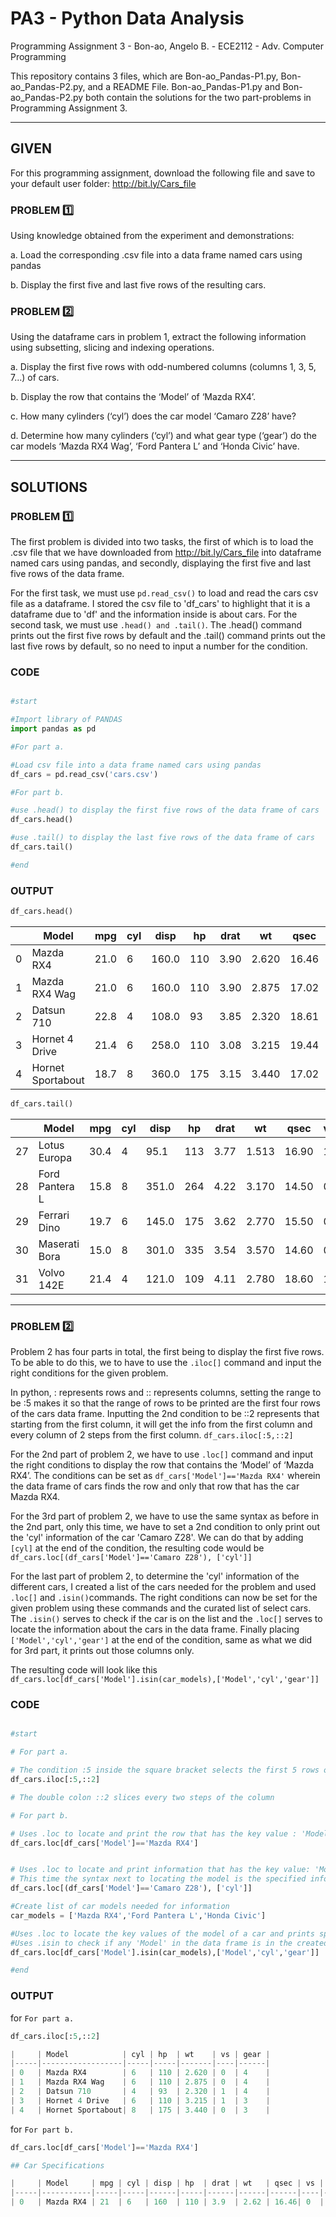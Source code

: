 # PA3 - Python Data Analysis
Programming Assignment 3 - Bon-ao, Angelo B. - ECE2112 - Adv. Computer Programming

This repository contains 3 files, which are Bon-ao_Pandas-P1.py, Bon-ao_Pandas-P2.py, and a README File. Bon-ao_Pandas-P1.py and Bon-ao_Pandas-P2.py both contain the solutions for the two part-problems in Programming Assignment 3.

---

## GIVEN 

For this programming assignment, download the following file and save to your default user folder: http://bit.ly/Cars_file

### PROBLEM 1️⃣

Using knowledge obtained from the experiment and demonstrations:

a. Load the corresponding .csv file into a data frame named cars using pandas

b. Display the first five and last five rows of the resulting cars.

### PROBLEM 2️⃣

Using the dataframe cars in problem 1, extract the following information using subsetting, slicing and
indexing operations.

a. Display the first five rows with odd-numbered columns (columns 1, 3, 5, 7...) of cars.

b. Display the row that contains the ‘Model’ of ‘Mazda RX4’.

c. How many cylinders (‘cyl’) does the car model ‘Camaro Z28’ have?

d. Determine how many cylinders (‘cyl’) and what gear type (‘gear’) do the car models ‘Mazda RX4 Wag’, ‘Ford Pantera L’ and ‘Honda Civic’ have.

---
## SOLUTIONS

### PROBLEM 1️⃣

The first problem is divided into two tasks, the first of which is to load the .csv file that we have downloaded from http://bit.ly/Cars_file into dataframe named cars using pandas, and secondly, displaying the first five and last five rows of the data frame.

For the first task, we must use ``` pd.read_csv() ``` to load and read the cars csv file as a dataframe. I stored the csv file to 'df_cars' to highlight that it is a dataframe due to 'df' and the information inside is about cars. For the second task, we must use ``` .head() and .tail() ```. The .head() command prints out the first five rows by default and the .tail() command prints out the last five rows by default, so no need to input a number for the condition.

### CODE
``` python

#start

#Import library of PANDAS
import pandas as pd

#For part a.

#Load csv file into a data frame named cars using pandas
df_cars = pd.read_csv('cars.csv')

#For part b.

#use .head() to display the first five rows of the data frame of cars
df_cars.head()

#use .tail() to display the last five rows of the data frame of cars
df_cars.tail()

#end
```

### OUTPUT

``` python
df_cars.head()
```

|   | Model              | mpg  | cyl | disp  | hp   | drat | wt    | qsec  | vs | am | gear | carb |
|----|--------------------|------|-----|-------|------|------|-------|-------|----|----|------|------|
|  0 | Mazda RX4          | 21.0 |  6  | 160.0 | 110  | 3.90 | 2.620 | 16.46 |  0 |  1 |  4   |  4   |
|  1 | Mazda RX4 Wag      | 21.0 |  6  | 160.0 | 110  | 3.90 | 2.875 | 17.02 |  0 |  1 |  4   |  4   |
|  2 | Datsun 710         | 22.8 |  4  | 108.0 |  93  | 3.85 | 2.320 | 18.61 |  1 |  1 |  4   |  1   |
|  3 | Hornet 4 Drive     | 21.4 |  6  | 258.0 | 110  | 3.08 | 3.215 | 19.44 |  1 |  0 |  3   |  1   |
|  4 | Hornet Sportabout  | 18.7 |  8  | 360.0 | 175  | 3.15 | 3.440 | 17.02 |  0 |  0 |  3   |  2   |

``` python
df_cars.tail()
```

|  | Model             | mpg  | cyl | disp  | hp   | drat | wt    | qsec  | vs | am | gear | carb |
|----|-------------------|------|-----|-------|------|------|-------|-------|----|----|------|------|
| 27 | Lotus Europa      | 30.4 |  4  | 95.1  | 113  | 3.77 | 1.513 | 16.90 |  1 |  1 |  5   |  2   |
| 28 | Ford Pantera L    | 15.8 |  8  | 351.0 | 264  | 4.22 | 3.170 | 14.50 |  0 |  1 |  5   |  4   |
| 29 | Ferrari Dino      | 19.7 |  6  | 145.0 | 175  | 3.62 | 2.770 | 15.50 |  0 |  1 |  5   |  6   |
| 30 | Maserati Bora     | 15.0 |  8  | 301.0 | 335  | 3.54 | 3.570 | 14.60 |  0 |  1 |  5   |  8   |
| 31 | Volvo 142E        | 21.4 |  4  | 121.0 | 109  | 4.11 | 2.780 | 18.60 |  1 |  1 |  4   |  2   |

---

### PROBLEM 2️⃣

Problem 2 has four parts in total, the first being to display the first five rows. To be able to do this, we to have to use the ``` .iloc[] ``` command and input the right conditions for the given problem. 

In python, : represents rows and :: represents columns, setting the range to be :5 makes it so that the range of rows to be printed are the first four rows of the cars data frame. Inputting the 2nd condition to be ::2 represents that starting from the first column, it will get the info from the first column and every column of 2 steps from the first column. ``` df_cars.iloc[:5,::2] ```

For the 2nd part of problem 2, we have to use ``` .loc[] ``` command and input the right conditions to display the row that contains the ‘Model’ of ‘Mazda RX4’. The conditions can be set as ``` df_cars['Model']=='Mazda RX4' ``` wherein the data frame of cars finds the row and only that row that has the car Mazda RX4.

For the 3rd part of problem 2, we have to use the same syntax as before in the 2nd part, only this time, we have to set a 2nd condition to only print out the 'cyl' information of the car 'Camaro Z28'.
We can do that by adding ``` [cyl] ``` at the end of the condition, the resulting code would be ``` df_cars.loc[(df_cars['Model']=='Camaro Z28'), ['cyl']] ```

For the last part of problem 2, to determine the 'cyl' information of the different cars, I created a list of the cars needed for the problem and used ``` .loc[] ``` and ``` .isin() ```commands. The right conditions can now be set for the given problem using these commands and the curated list of select cars. The ``` .isin() ``` serves to check if the car is on the list and the ``` .loc[] ``` serves to locate the information about the cars in the data frame. Finally placing ``` ['Model','cyl','gear'] ``` at the end of the condition, same as what we did for 3rd part, it prints out those columns only.

The resulting code will look like this ``` df_cars.loc[df_cars['Model'].isin(car_models),['Model','cyl','gear']] ``` 

### CODE

``` python

#start

# For part a.

# The condition :5 inside the square bracket selects the first 5 rows of the data frame but does not include the upper range, 5th row, to be printed
df_cars.iloc[:5,::2]

# The double colon ::2 slices every two steps of the column

# For part b.

# Uses .loc to locate and print the row that has the key value : 'Model' is equal to 'Mazda RX4'
df_cars.loc[df_cars['Model']=='Mazda RX4']


# Uses .loc to locate and print information that has the key value: 'Model' is equal to 'Mazda RX4'
# This time the syntax next to locating the model is the specified info/column to be printed
df_cars.loc[(df_cars['Model']=='Camaro Z28'), ['cyl']]

#Create list of car models needed for information
car_models = ['Mazda RX4','Ford Pantera L','Honda Civic']

#Uses .loc to locate the key values of the model of a car and prints specified information
#Uses .isin to check if any 'Model' in the data frame is in the created list of car models
df_cars.loc[df_cars['Model'].isin(car_models),['Model','cyl','gear']]

#end
```

### OUTPUT

for ``` For part a. ```

``` python
df_cars.iloc[:5,::2]

|     | Model            | cyl | hp  | wt    | vs | gear |
|-----|------------------|-----|-----|-------|----|------|
| 0   | Mazda RX4        | 6   | 110 | 2.620 | 0  | 4    |
| 1   | Mazda RX4 Wag    | 6   | 110 | 2.875 | 0  | 4    |
| 2   | Datsun 710       | 4   | 93  | 2.320 | 1  | 4    |
| 3   | Hornet 4 Drive   | 6   | 110 | 3.215 | 1  | 3    |
| 4   | Hornet Sportabout| 8   | 175 | 3.440 | 0  | 3    |
```

for ``` For part b. ```

``` python
df_cars.loc[df_cars['Model']=='Mazda RX4']

## Car Specifications

|     | Model     | mpg | cyl | disp | hp  | drat | wt   | qsec | vs | am | gear | carb |
|-----|-----------|-----|-----|------|-----|------|------|------|----|----|------|------|
| 0   | Mazda RX4 | 21  | 6   | 160  | 110 | 3.9  | 2.62 | 16.46| 0  | 1  | 4    | 4    |
